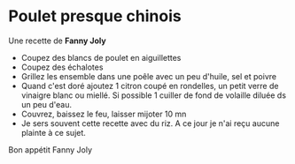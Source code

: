 # Poulet presque chinois

Une recette de **Fanny Joly**

  - Coupez des blancs de poulet en aiguillettes
  - Coupez des échalotes
  - Grillez les ensemble dans une poêle avec un peu d'huile, sel et poivre
  - Quand c'est doré ajoutez 1 citron coupé en rondelles, un petit verre de vinaigre blanc ou miellé. Si possible 1 cuiller de fond de volaille diluée ds un peu d'eau.
  - Couvrez, baissez le feu, laisser mijoter 10 mn
  - Je sers souvent cette recette avec du riz. A ce jour je n'ai reçu aucune plainte à ce sujet.

Bon appétit
Fanny Joly
